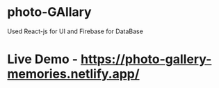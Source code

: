 # photo-GAllary
Used React-js for UI and Firebase for DataBase
# Live Demo - https://photo-gallery-memories.netlify.app/

